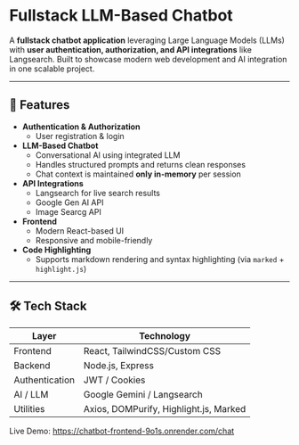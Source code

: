 # Fullstack LLM-Based Chatbot

A **fullstack chatbot application** leveraging Large Language Models (LLMs) with **user authentication, authorization, and API integrations** like Langsearch. Built to showcase modern web development and AI integration in one scalable project.

---

## 🚀 Features

- **Authentication & Authorization**
  - User registration & login
- **LLM-Based Chatbot**
  - Conversational AI using integrated LLM
  - Handles structured prompts and returns clean responses
  - Chat context is maintained **only in-memory** per session
- **API Integrations**
  - Langsearch for live search results
  - Google Gen AI API 
  - Image Searcg API
- **Frontend**
  - Modern React-based UI
  - Responsive and mobile-friendly
- **Code Highlighting**
  - Supports markdown rendering and syntax highlighting (via `marked` + `highlight.js`)
---

## 🛠 Tech Stack

| Layer           | Technology                  
|-----------------|----------------------------
| Frontend        | React, TailwindCSS/Custom CSS 
| Backend         | Node.js, Express           
| Authentication  | JWT / Cookies               
| AI / LLM        | Google Gemini / Langsearch 
| Utilities       | Axios, DOMPurify, Highlight.js, Marked 

Live Demo: https://chatbot-frontend-9o1s.onrender.com/chat
